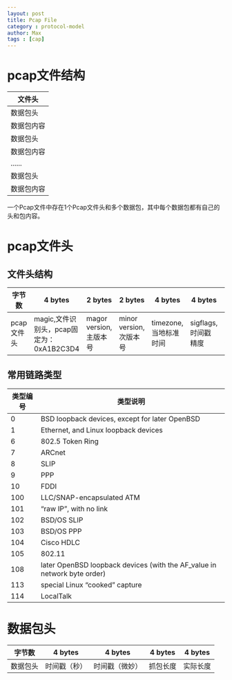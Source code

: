 ```yaml
---
layout: post
title: Pcap File
category : protocol-model
author: Max
tags : [cap]
---
```



# **pcap文件结构**

|文件头|
|-----|
|数据包头|
|数据包内容|
|数据包头|
|数据包内容|
|......|
|数据包头|
|数据包内容|

一个Pcap文件中存在1个Pcap文件头和多个数据包，其中每个数据包都有自己的头和包内容。

# **pcap文件头**

## 文件头结构
|字节数|4 bytes|2 bytes|2 bytes|4 bytes|4 bytes|4 bytes|4 bytes|
|------|-------|-------|-------|-------|-------|-------|-------|
|pcap文件头|magic,文件识别头，pcap固定为：0xA1B2C3D4|magor version, 主版本号|minor version, 次版本号|timezone, 当地标准时间|sigflags, 时间戳精度|snaplen, 最大存储长度|linktype, 链路类型|

## 常用链路类型
类型编号|类型说明
-------|--------
0|BSD loopback devices, except for later OpenBSD
1|Ethernet, and Linux loopback devices
6|802.5 Token Ring
7|ARCnet
8|SLIP
9|PPP
10 |FDDI
100|LLC/SNAP-encapsulated ATM
101|“raw IP”, with no link
102|BSD/OS SLIP
103|BSD/OS PPP
104|Cisco HDLC
105|802.11
108|later OpenBSD loopback devices (with the AF_value in network byte order)
113|special Linux “cooked” capture
114|LocalTalk

# **数据包头**

|字节数|4 bytes|4 bytes|4 bytes|4 bytes|
|------|-------|-------|-------|-------|
|数据包头|时间戳（秒）|时间戳（微妙）|抓包长度|实际长度|

